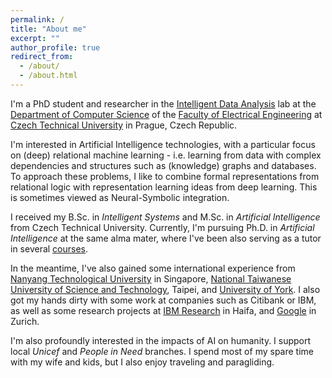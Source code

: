 ```yaml
---
permalink: /
title: "About me"
excerpt: ""
author_profile: true
redirect_from: 
  - /about/
  - /about.html
---
```


I'm a PhD student and researcher in the [Intelligent Data Analysis](http://ida.fel.cvut.cz) lab at the [Department of Computer Science](http://cs.fel.cvut.cz/) of the [Faculty of Electrical Engineering](fel.cvut.cz/en) at [Czech Technical University](https://cvut.cz/en/) in Prague, Czech Republic.

I'm interested in Artificial Intelligence technologies, with a particular focus on (deep) relational machine learning - i.e. learning from data with complex dependencies and structures such as (knowledge) graphs and databases. To approach these problems, I like to combine formal representations from relational logic with representation learning ideas from deep learning. This is sometimes viewed as Neural-Symbolic integration.

I received my B.Sc. in *Intelligent Systems* and M.Sc. in *Artificial Intelligence* from Czech Technical University. Currently, I'm pursuing Ph.D. in *Artificial Intelligence* at the same alma mater, where I've been also serving as a tutor in several [courses](./teaching.html).

In the meantime, I've also gained some international experience from [Nanyang Technological University](https://www.ntu.edu.sg/) in Singapore, [National Taiwanese University of Science and Technology](https://www.ntust.edu.tw/?Lang=en), Taipei, and [University of York](https://www.york.ac.uk/). I also got my hands dirty with some work at companies such as Citibank or IBM, as well as some research projects at [IBM Research](https://www.research.ibm.com/labs/haifa/) in Haifa, and [Google](https://research.google/locations/zurich/) in Zurich.

I'm also profoundly interested in the impacts of AI on humanity. I support local _Unicef_ and *People in Need* branches. I spend most of my spare time with my wife and kids, but I also enjoy traveling and paragliding.